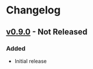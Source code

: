 # Changelog

## [v0.9.0](https://github.com/nfaiz/ci4-illuminate-database/releases/tag/v0.9.0) - Not Released

### Added

- Initial release
